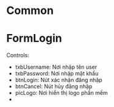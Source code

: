 
# Common

# FormLogin

Controls:
- txbUsername: Nơi nhập tên user
- txbPassword: Nơi nhập mật khẩu
- btnLogin: Nút xác nhận đăng nhập
- btnCancel: Nút hủy đăng nhập
- picLogo: Nơi hiển thị logo phần mềm
- 